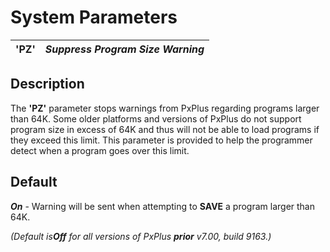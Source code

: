 # System Parameters

**'PZ'** |  **_Suppress Program Size Warning_**  
---|---  
  
##  Description

The **'PZ'** parameter stops warnings from PxPlus regarding programs larger than 64K. Some older platforms and versions of PxPlus do not support program size in excess of 64K and thus will not be able to load programs if they exceed this limit. This parameter is provided to help the programmer detect when a program goes over this limit.

##  Default

**_On_** \- Warning will be sent when attempting to **SAVE** a program larger than 64K.

_(Default is**Off** for all versions of PxPlus **prior** v7.00, build 9163.)_
